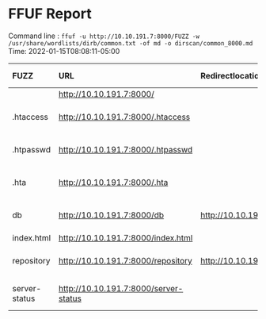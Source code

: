 # FFUF Report

  Command line : `ffuf -u http://10.10.191.7:8000/FUZZ -w /usr/share/wordlists/dirb/common.txt -of md -o dirscan/common_8000.md`
  Time: 2022-01-15T08:08:11-05:00

  | FUZZ | URL | Redirectlocation | Position | Status Code | Content Length | Content Words | Content Lines | Content Type | ResultFile |
  | :- | :-- | :--------------- | :---- | :------- | :---------- | :------------- | :------------ | :--------- | :----------- |
  |  | http://10.10.191.7:8000/ |  | 1 | 200 | 106 | 4 | 1 | text/html |  |
  | .htaccess | http://10.10.191.7:8000/.htaccess |  | 12 | 403 | 278 | 20 | 10 | text/html; charset=iso-8859-1 |  |
  | .htpasswd | http://10.10.191.7:8000/.htpasswd |  | 13 | 403 | 278 | 20 | 10 | text/html; charset=iso-8859-1 |  |
  | .hta | http://10.10.191.7:8000/.hta |  | 11 | 403 | 278 | 20 | 10 | text/html; charset=iso-8859-1 |  |
  | db | http://10.10.191.7:8000/db | http://10.10.191.7:8000/db/ | 1171 | 301 | 314 | 20 | 10 | text/html; charset=iso-8859-1 |  |
  | index.html | http://10.10.191.7:8000/index.html |  | 2020 | 200 | 106 | 4 | 1 | text/html |  |
  | repository | http://10.10.191.7:8000/repository | http://10.10.191.7:8000/repository/ | 3377 | 301 | 322 | 20 | 10 | text/html; charset=iso-8859-1 |  |
  | server-status | http://10.10.191.7:8000/server-status |  | 3588 | 403 | 278 | 20 | 10 | text/html; charset=iso-8859-1 |  |
  